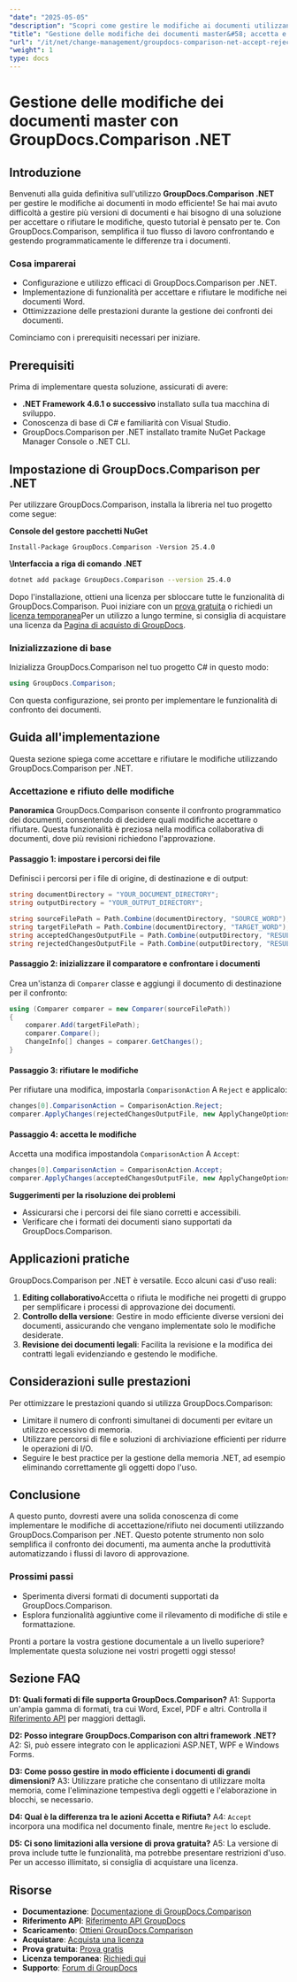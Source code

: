 ```yaml
---
"date": "2025-05-05"
"description": "Scopri come gestire le modifiche ai documenti utilizzando GroupDocs.Comparison per .NET. Semplifica il tuo flusso di lavoro confrontando, accettando o rifiutando le modifiche nei documenti Word a livello di codice."
"title": "Gestione delle modifiche dei documenti master&#58; accetta e rifiuta le modifiche con GroupDocs.Comparison .NET"
"url": "/it/net/change-management/groupdocs-comparison-net-accept-reject-changes/"
"weight": 1
type: docs
---
```

# Gestione delle modifiche dei documenti master con GroupDocs.Comparison .NET

## Introduzione

Benvenuti alla guida definitiva sull'utilizzo **GroupDocs.Comparison .NET** per gestire le modifiche ai documenti in modo efficiente! Se hai mai avuto difficoltà a gestire più versioni di documenti e hai bisogno di una soluzione per accettare o rifiutare le modifiche, questo tutorial è pensato per te. Con GroupDocs.Comparison, semplifica il tuo flusso di lavoro confrontando e gestendo programmaticamente le differenze tra i documenti.

### Cosa imparerai
- Configurazione e utilizzo efficaci di GroupDocs.Comparison per .NET.
- Implementazione di funzionalità per accettare e rifiutare le modifiche nei documenti Word.
- Ottimizzazione delle prestazioni durante la gestione dei confronti dei documenti.

Cominciamo con i prerequisiti necessari per iniziare.

## Prerequisiti
Prima di implementare questa soluzione, assicurati di avere:

- **.NET Framework 4.6.1 o successivo** installato sulla tua macchina di sviluppo.
- Conoscenza di base di C# e familiarità con Visual Studio.
- GroupDocs.Comparison per .NET installato tramite NuGet Package Manager Console o .NET CLI.

## Impostazione di GroupDocs.Comparison per .NET

Per utilizzare GroupDocs.Comparison, installa la libreria nel tuo progetto come segue:

**Console del gestore pacchetti NuGet**
```
Install-Package GroupDocs.Comparison -Version 25.4.0
```

**\Interfaccia a riga di comando .NET**
```bash
dotnet add package GroupDocs.Comparison --version 25.4.0
```

Dopo l'installazione, ottieni una licenza per sbloccare tutte le funzionalità di GroupDocs.Comparison. Puoi iniziare con un [prova gratuita](https://releases.groupdocs.com/comparison/net/) o richiedi un [licenza temporanea](https://purchase.groupdocs.com/temporary-license/)Per un utilizzo a lungo termine, si consiglia di acquistare una licenza da [Pagina di acquisto di GroupDocs](https://purchase.groupdocs.com/buy).

### Inizializzazione di base

Inizializza GroupDocs.Comparison nel tuo progetto C# in questo modo:

```csharp
using GroupDocs.Comparison;
```

Con questa configurazione, sei pronto per implementare le funzionalità di confronto dei documenti.

## Guida all'implementazione
Questa sezione spiega come accettare e rifiutare le modifiche utilizzando GroupDocs.Comparison per .NET.

### Accettazione e rifiuto delle modifiche

**Panoramica**
GroupDocs.Comparison consente il confronto programmatico dei documenti, consentendo di decidere quali modifiche accettare o rifiutare. Questa funzionalità è preziosa nella modifica collaborativa di documenti, dove più revisioni richiedono l'approvazione.

#### Passaggio 1: impostare i percorsi dei file
Definisci i percorsi per i file di origine, di destinazione e di output:

```csharp
string documentDirectory = "YOUR_DOCUMENT_DIRECTORY";
string outputDirectory = "YOUR_OUTPUT_DIRECTORY";

string sourceFilePath = Path.Combine(documentDirectory, "SOURCE_WORD");
string targetFilePath = Path.Combine(documentDirectory, "TARGET_WORD");
string acceptedChangesOutputFile = Path.Combine(outputDirectory, "RESULT_WITH_ACCEPTED_CHANGE_WORD");
string rejectedChangesOutputFile = Path.Combine(outputDirectory, "RESULT_WITH_REJECTED_CHANGE_WORD");
```

#### Passaggio 2: inizializzare il comparatore e confrontare i documenti
Crea un'istanza di `Comparer` classe e aggiungi il documento di destinazione per il confronto:

```csharp
using (Comparer comparer = new Comparer(sourceFilePath))
{
    comparer.Add(targetFilePath);
    comparer.Compare();
    ChangeInfo[] changes = comparer.GetChanges();
}
```

#### Passaggio 3: rifiutare le modifiche
Per rifiutare una modifica, impostarla `ComparisonAction` A `Reject` e applicalo:

```csharp
changes[0].ComparisonAction = ComparisonAction.Reject;
comparer.ApplyChanges(rejectedChangesOutputFile, new ApplyChangeOptions { Changes = changes, SaveOriginalState = true });
```

#### Passaggio 4: accetta le modifiche
Accetta una modifica impostandola `ComparisonAction` A `Accept`:

```csharp
changes[0].ComparisonAction = ComparisonAction.Accept;
comparer.ApplyChanges(acceptedChangesOutputFile, new ApplyChangeOptions { Changes = changes });
```

**Suggerimenti per la risoluzione dei problemi**
- Assicurarsi che i percorsi dei file siano corretti e accessibili.
- Verificare che i formati dei documenti siano supportati da GroupDocs.Comparison.

## Applicazioni pratiche
GroupDocs.Comparison per .NET è versatile. Ecco alcuni casi d'uso reali:

1. **Editing collaborativo**Accetta o rifiuta le modifiche nei progetti di gruppo per semplificare i processi di approvazione dei documenti.
2. **Controllo della versione**: Gestire in modo efficiente diverse versioni dei documenti, assicurando che vengano implementate solo le modifiche desiderate.
3. **Revisione dei documenti legali**: Facilita la revisione e la modifica dei contratti legali evidenziando e gestendo le modifiche.

## Considerazioni sulle prestazioni
Per ottimizzare le prestazioni quando si utilizza GroupDocs.Comparison:
- Limitare il numero di confronti simultanei di documenti per evitare un utilizzo eccessivo di memoria.
- Utilizzare percorsi di file e soluzioni di archiviazione efficienti per ridurre le operazioni di I/O.
- Seguire le best practice per la gestione della memoria .NET, ad esempio eliminando correttamente gli oggetti dopo l'uso.

## Conclusione
A questo punto, dovresti avere una solida conoscenza di come implementare le modifiche di accettazione/rifiuto nei documenti utilizzando GroupDocs.Comparison per .NET. Questo potente strumento non solo semplifica il confronto dei documenti, ma aumenta anche la produttività automatizzando i flussi di lavoro di approvazione.

### Prossimi passi
- Sperimenta diversi formati di documenti supportati da GroupDocs.Comparison.
- Esplora funzionalità aggiuntive come il rilevamento di modifiche di stile e formattazione.

Pronti a portare la vostra gestione documentale a un livello superiore? Implementate questa soluzione nei vostri progetti oggi stesso!

## Sezione FAQ
**D1: Quali formati di file supporta GroupDocs.Comparison?**
A1: Supporta un'ampia gamma di formati, tra cui Word, Excel, PDF e altri. Controlla il [Riferimento API](https://reference.groupdocs.com/comparison/net/) per maggiori dettagli.

**D2: Posso integrare GroupDocs.Comparison con altri framework .NET?**
A2: Sì, può essere integrato con le applicazioni ASP.NET, WPF e Windows Forms.

**D3: Come posso gestire in modo efficiente i documenti di grandi dimensioni?**
A3: Utilizzare pratiche che consentano di utilizzare molta memoria, come l'eliminazione tempestiva degli oggetti e l'elaborazione in blocchi, se necessario.

**D4: Qual è la differenza tra le azioni Accetta e Rifiuta?**
A4: `Accept` incorpora una modifica nel documento finale, mentre `Reject` lo esclude.

**D5: Ci sono limitazioni alla versione di prova gratuita?**
A5: La versione di prova include tutte le funzionalità, ma potrebbe presentare restrizioni d'uso. Per un accesso illimitato, si consiglia di acquistare una licenza.

## Risorse
- **Documentazione**: [Documentazione di GroupDocs.Comparison](https://docs.groupdocs.com/comparison/net/)
- **Riferimento API**: [Riferimento API GroupDocs](https://reference.groupdocs.com/comparison/net/)
- **Scaricamento**: [Ottieni GroupDocs.Comparison](https://releases.groupdocs.com/comparison/net/)
- **Acquistare**: [Acquista una licenza](https://purchase.groupdocs.com/buy)
- **Prova gratuita**: [Prova gratis](https://releases.groupdocs.com/comparison/net/)
- **Licenza temporanea**: [Richiedi qui](https://purchase.groupdocs.com/temporary-license/)
- **Supporto**: [Forum di GroupDocs](https://forum.groupdocs.com/c/comparison/)